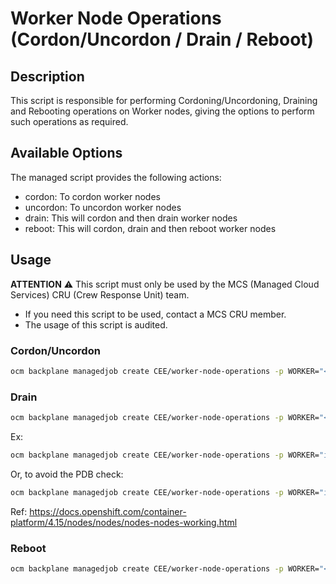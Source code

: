# Worker Node Operations (Cordon/Uncordon / Drain / Reboot)

## Description

This script is responsible for performing Cordoning/Uncordoning, Draining and Rebooting operations on Worker nodes, giving the options to perform such operations as required.

## Available Options

The managed script provides the following actions:

- cordon: To cordon worker nodes
- uncordon: To uncordon worker nodes
- drain: This will cordon and then drain worker nodes
- reboot: This will cordon, drain and then reboot worker nodes

## Usage

**ATTENTION** ⚠️ This script must only be used by the MCS (Managed Cloud Services) CRU (Crew Response Unit) team.
- If you need this script to be used, contact a MCS CRU member.
- The usage of this script is audited.

### Cordon/Uncordon

```bash
ocm backplane managedjob create CEE/worker-node-operations -p WORKER="<node_name>" -p ACTION="[cordon|uncordon]"
```

### Drain

```bash
ocm backplane managedjob create CEE/worker-node-operations -p WORKER="<node_name>" -p ACTION="drain" -p DRAINMODE="<drain parameters>"
```
Ex:
```bash
ocm backplane managedjob create CEE/worker-node-operations -p WORKER="ip_x.x.x.x" -p ACTION="drain" -p DRAINMODE="--ignore-daemonsets --delete-emptydir-data --force"
```
Or, to avoid the PDB check: 
```bash
ocm backplane managedjob create CEE/worker-node-operations -p WORKER="ip_x.x.x.x" -p ACTION="drain" -p DRAINMODE="--ignore-daemonsets --delete-emptydir-data --force --disable-eviction"
```
Ref: https://docs.openshift.com/container-platform/4.15/nodes/nodes/nodes-nodes-working.html


### Reboot

```bash
ocm backplane managedjob create CEE/worker-node-operations -p WORKER="<node_name>" -p ACTION="reboot"
```

